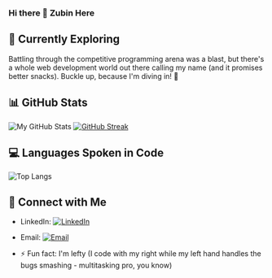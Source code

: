 ### Hi there 👋 Zubin Here

## 🌱 Currently Exploring

Battling through the competitive programming arena was a blast, but there's a whole web development world out there calling my name (and it promises better snacks). Buckle up, because I'm diving in! 🚀

## 📊 GitHub Stats

![My GitHub Stats](https://github-readme-stats.vercel.app/api?username=coder-zs-cse&show_icons=true&rank_icon=github&theme=radical)
[![GitHub Streak](https://github-readme-streak-stats.herokuapp.com/?user=coder-zs-cse&theme=radical)](https://github.com/coder-zs-cse)

## 💻 Languages Spoken in Code
![Top Langs](https://github-readme-stats.vercel.app/api/top-langs/?username=coder-zs-cse&theme=radical&hide_progress=true&langs_count=8)

## 🤝 Connect with Me

- LinkedIn: [![LinkedIn](https://img.shields.io/badge/LinkedIn-Zubin-blue?style=flat-square&logo=linkedin)](https://www.linkedin.com/in/zubinshah1/)
- Email: [![Email](https://img.shields.io/badge/Email-Zubin-red?style=flat-square&logo=gmail)](mailto:sadat.zubin@gmail.com)

- ⚡ Fun fact: I'm lefty (I code with my right while my left hand handles the bugs smashing - multitasking pro, you know)


